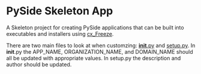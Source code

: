 # PySide Skeleton App

A Skeleton project for creating PySide applications that can be built into executables and installers using [cx_Freeze](https://cx-freeze.readthedocs.io/en/latest/index.html).

There are two main files to look at when customzing: [__init__.py](/app/__init__.py) and [setup.py](/setup.py). In __init__.py the APP_NAME, ORGANIZATION_NAME, and DOMAIN_NAME should all be updated with appropriate values. In setup.py the description and author should be updated.

